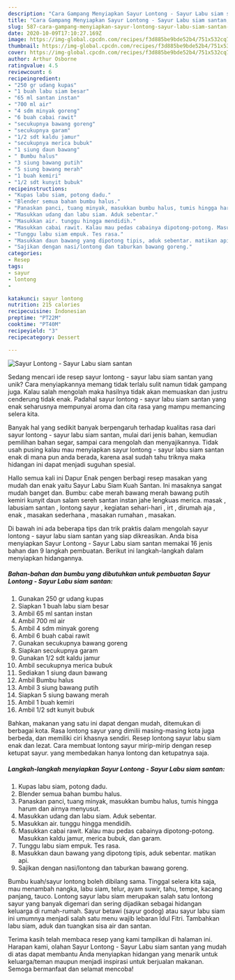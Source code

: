 ```yaml
---
description: "Cara Gampang Menyiapkan Sayur Lontong - Sayur Labu siam santan, Enak"
title: "Cara Gampang Menyiapkan Sayur Lontong - Sayur Labu siam santan, Enak"
slug: 587-cara-gampang-menyiapkan-sayur-lontong-sayur-labu-siam-santan-enak
date: 2020-10-09T17:10:27.169Z
image: https://img-global.cpcdn.com/recipes/f3d885be9bde52b4/751x532cq70/sayur-lontong-sayur-labu-siam-santan-foto-resep-utama.jpg
thumbnail: https://img-global.cpcdn.com/recipes/f3d885be9bde52b4/751x532cq70/sayur-lontong-sayur-labu-siam-santan-foto-resep-utama.jpg
cover: https://img-global.cpcdn.com/recipes/f3d885be9bde52b4/751x532cq70/sayur-lontong-sayur-labu-siam-santan-foto-resep-utama.jpg
author: Arthur Osborne
ratingvalue: 4.5
reviewcount: 6
recipeingredient:
- "250 gr udang kupas"
- "1 buah labu siam besar"
- "65 ml santan instan"
- "700 ml air"
- "4 sdm minyak goreng"
- "6 buah cabai rawit"
- "secukupnya bawang goreng"
- "secukupnya garam"
- "1/2 sdt kaldu jamur"
- "secukupnya merica bubuk"
- "1 siung daun bawang"
- " Bumbu halus"
- "3 siung bawang putih"
- "5 siung bawang merah"
- "1 buah kemiri"
- "1/2 sdt kunyit bubuk"
recipeinstructions:
- "Kupas labu siam, potong dadu."
- "Blender semua bahan bumbu halus."
- "Panaskan panci, tuang minyak, masukkan bumbu halus, tumis hingga harum dan airnya menyusut."
- "Masukkan udang dan labu siam. Aduk sebentar."
- "Masukkan air. tunggu hingga mendidih."
- "Masukkan cabai rawit. Kalau mau pedas cabainya dipotong-potong. Masukkan kaldu jamur, merica bubuk, dan garam."
- "Tunggu labu siam empuk. Tes rasa."
- "Masukkan daun bawang yang dipotong tipis, aduk sebentar. matikan api."
- "Sajikan dengan nasi/lontong dan taburkan bawang goreng."
categories:
- Resep
tags:
- sayur
- lontong
- 

katakunci: sayur lontong  
nutrition: 215 calories
recipecuisine: Indonesian
preptime: "PT22M"
cooktime: "PT40M"
recipeyield: "3"
recipecategory: Dessert

---
```



![Sayur Lontong - Sayur Labu siam santan](https://img-global.cpcdn.com/recipes/f3d885be9bde52b4/751x532cq70/sayur-lontong-sayur-labu-siam-santan-foto-resep-utama.jpg)

Sedang mencari ide resep sayur lontong - sayur labu siam santan yang unik? Cara menyiapkannya memang tidak terlalu sulit namun tidak gampang juga. Kalau salah mengolah maka hasilnya tidak akan memuaskan dan justru cenderung tidak enak. Padahal sayur lontong - sayur labu siam santan yang enak seharusnya mempunyai aroma dan cita rasa yang mampu memancing selera kita.

Banyak hal yang sedikit banyak berpengaruh terhadap kualitas rasa dari sayur lontong - sayur labu siam santan, mulai dari jenis bahan, kemudian pemilihan bahan segar, sampai cara mengolah dan menyajikannya. Tidak usah pusing kalau mau menyiapkan sayur lontong - sayur labu siam santan enak di mana pun anda berada, karena asal sudah tahu triknya maka hidangan ini dapat menjadi suguhan spesial.

Hallo semua kali ini Dapur Enak pengen berbagi resep masakan yang mudah dan enak yaitu Sayur Labu Siam Kuah Santan. Ini masaknya sangat mudah banget dan. Bumbu: cabe merah bawang merah bawang putih kemiri kunyit daun salam sereh santan instan jahe lengkuas merica. masak , labusiam santan , lontong sayur , kegiatan sehari-hari , irt , dirumah aja , enak , masakan sederhana , masakan rumahan , masakan.


Di bawah ini ada beberapa tips dan trik praktis dalam mengolah sayur lontong - sayur labu siam santan yang siap dikreasikan. Anda bisa menyiapkan Sayur Lontong - Sayur Labu siam santan memakai 16 jenis bahan dan 9 langkah pembuatan. Berikut ini langkah-langkah dalam menyiapkan hidangannya.

<!--inarticleads1-->

##### Bahan-bahan dan bumbu yang dibutuhkan untuk pembuatan Sayur Lontong - Sayur Labu siam santan:

1. Gunakan 250 gr udang kupas
1. Siapkan 1 buah labu siam besar
1. Ambil 65 ml santan instan
1. Ambil 700 ml air
1. Ambil 4 sdm minyak goreng
1. Ambil 6 buah cabai rawit
1. Gunakan secukupnya bawang goreng
1. Siapkan secukupnya garam
1. Gunakan 1/2 sdt kaldu jamur
1. Ambil secukupnya merica bubuk
1. Sediakan 1 siung daun bawang
1. Ambil  Bumbu halus
1. Ambil 3 siung bawang putih
1. Siapkan 5 siung bawang merah
1. Ambil 1 buah kemiri
1. Ambil 1/2 sdt kunyit bubuk


Bahkan, makanan yang satu ini dapat dengan mudah, ditemukan di berbagai kota. Rasa lontong sayur yang dimilii masing-masing kota juga berbeda, dan memiliki ciri khasnya sendiri. Resep lontong sayur labu siam enak dan lezat. Cara membuat lontong sayur mirip-mirip dengan resep ketupat sayur. yang membedakan hanya lontong dan ketupatnya saja. 

<!--inarticleads2-->

##### Langkah-langkah menyiapkan Sayur Lontong - Sayur Labu siam santan:

1. Kupas labu siam, potong dadu.
1. Blender semua bahan bumbu halus.
1. Panaskan panci, tuang minyak, masukkan bumbu halus, tumis hingga harum dan airnya menyusut.
1. Masukkan udang dan labu siam. Aduk sebentar.
1. Masukkan air. tunggu hingga mendidih.
1. Masukkan cabai rawit. Kalau mau pedas cabainya dipotong-potong. Masukkan kaldu jamur, merica bubuk, dan garam.
1. Tunggu labu siam empuk. Tes rasa.
1. Masukkan daun bawang yang dipotong tipis, aduk sebentar. matikan api.
1. Sajikan dengan nasi/lontong dan taburkan bawang goreng.


Bumbu kuah/sayur lontong boleh dibilang sama. Tinggal selera kita saja, mau menambah nangka, labu siam, telur, ayam suwir, tahu, tempe, kacang panjang, tauco. Lontong sayur labu siam merupakan salah satu lontong sayur yang banyak digemari dan sering dijadikan sebagai hidangan keluarga di rumah-rumah. Sayur betawi (sayur godog) atau sayur labu siam ini umumnya menjadi salah satu menu wajib lebaran Idul Fitri. Tambahkan labu siam, aduk dan tuangkan sisa air dan santan. 

Terima kasih telah membaca resep yang kami tampilkan di halaman ini. Harapan kami, olahan Sayur Lontong - Sayur Labu siam santan yang mudah di atas dapat membantu Anda menyiapkan hidangan yang menarik untuk keluarga/teman maupun menjadi inspirasi untuk berjualan makanan. Semoga bermanfaat dan selamat mencoba!
